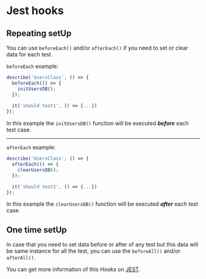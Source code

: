 # Jest hooks

## Repeating setUp
You can use ```beforeEach()``` and/or ```afterEach()``` if you need to set or clear data for each test.

```beforeEach``` example:
```ts
describe('UsersClass', () => {
  beforeEach(() => {
    initUsersDB();
  });
    
  it('should test1', () => {...})
});
```
In this example the ```initUsersDB()``` function will be executed ***before*** each test case.

****************

```afterEach``` example:
```ts
describe('UsersClass', () => {
  afterEach(() => {
    clearUsersDB();
  });

  it('should test2', () => {...})
});
```
In this example the ```clearUsersDB()``` function will be executed ***after*** each test case.
 
## One time setUp
In case that you need to set data before or after of any test but this data will be same instance for all the test, you can use the ```beforeAll()``` and/or ```afterAll()```.

You can get more information of this Hooks on [JEST](https://jestjs.io/docs/setup-teardown#scoping).
